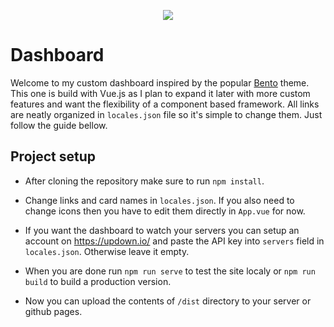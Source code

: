 <p align="center">
  <img src="https://github.com/PeanutButte7/Dashboard/blob/master/src/assets/preview.png">
</p>

# Dashboard
Welcome to my custom dashboard inspired by the popular [Bento](https://github.com/MiguelRAvila/Bento) theme. This one is build with Vue.js as I plan to expand it later with more custom features and want the flexibility of a component based framework. All links are neatly organized in `locales.json` file so it's simple to change them. Just follow the guide bellow.

## Project setup
* After cloning the repository make sure to run `npm install`. 
* Change links and card names in `locales.json`. If you also need to change icons then you have to edit them directly in `App.vue` for now.
* If you want the dashboard to watch your servers you can setup an account on https://updown.io/ and paste the API key into `servers` field in `locales.json`. Otherwise leave it empty.

* When you are done run `npm run serve` to test the site localy or `npm run build` to build a production version.
* Now you can upload the contents of `/dist` directory to your server or github pages.
